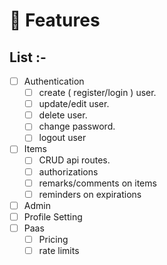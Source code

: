 # 💯 Features

## List :-

- [ ] Authentication
  - [ ] create ( register/login ) user.
  - [ ] update/edit user.
  - [ ] delete user.
  - [ ] change password.
  - [ ] logout user
- [ ] Items
  - [ ] CRUD api routes.
  - [ ] authorizations
  - [ ] remarks/comments on items
  - [ ] reminders on expirations
- [ ] Admin
- [ ] Profile Setting
- [ ] Paas
  - [ ] Pricing
  - [ ] rate limits
